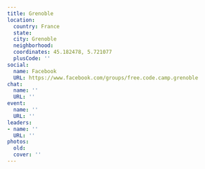 ```yaml
---
title: Grenoble
location:
  country: France
  state: 
  city: Grenoble
  neighborhood: 
  coordinates: 45.182478, 5.721077
  plusCode: ''
social:
  name: Facebook
  URL: https://www.facebook.com/groups/free.code.camp.grenoble
chat:
  name: ''
  URL: ''
event:
  name: ''
  URL: ''
leaders:
- name: ''
  URL: ''
photos:
  old: 
  cover: ''
---
```

